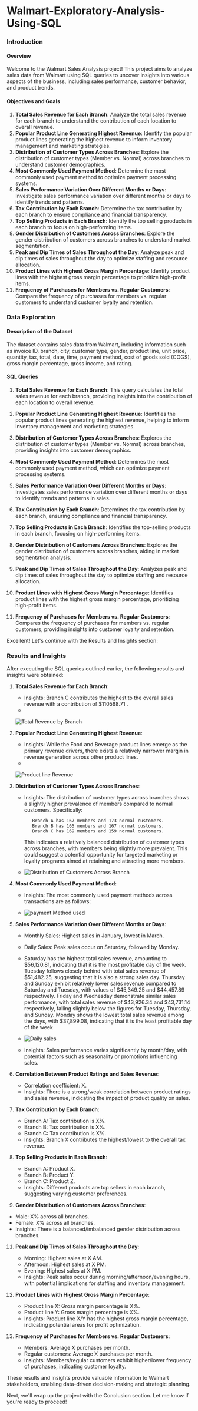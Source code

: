 # Walmart-Exploratory-Analysis-Using-SQL

### Introduction

#### Overview
Welcome to the Walmart Sales Analysis project! This project aims to analyze sales data from Walmart using SQL queries to uncover insights into various aspects of the business, including sales performance, customer behavior, and product trends.

#### Objectives and Goals
1. **Total Sales Revenue for Each Branch**: Analyze the total sales revenue for each branch to understand the contribution of each location to overall revenue.
2. **Popular Product Line Generating Highest Revenue**: Identify the popular product lines generating the highest revenue to inform inventory management and marketing strategies.
3. **Distribution of Customer Types Across Branches**: Explore the distribution of customer types (Member vs. Normal) across branches to understand customer demographics.
4. **Most Commonly Used Payment Method**: Determine the most commonly used payment method to optimize payment processing systems.
5. **Sales Performance Variation Over Different Months or Days**: Investigate sales performance variation over different months or days to identify trends and patterns.
6. **Tax Contribution by Each Branch**: Determine the tax contribution by each branch to ensure compliance and financial transparency.
7. **Top Selling Products in Each Branch**: Identify the top selling products in each branch to focus on high-performing items.
8. **Gender Distribution of Customers Across Branches**: Explore the gender distribution of customers across branches to understand market segmentation.
9. **Peak and Dip Times of Sales Throughout the Day**: Analyze peak and dip times of sales throughout the day to optimize staffing and resource allocation.
10. **Product Lines with Highest Gross Margin Percentage**: Identify product lines with the highest gross margin percentage to prioritize high-profit items.
11. **Frequency of Purchases for Members vs. Regular Customers**: Compare the frequency of purchases for members vs. regular customers to understand customer loyalty and retention.


### Data Exploration

#### Description of the Dataset
The dataset contains sales data from Walmart, including information such as invoice ID, branch, city, customer type, gender, product line, unit price, quantity, tax, total, date, time, payment method, cost of goods sold (COGS), gross margin percentage, gross income, and rating.

#### SQL Queries

1. **Total Sales Revenue for Each Branch**: This query calculates the total sales revenue for each branch, providing insights into the contribution of each location to overall revenue.

2. **Popular Product Line Generating Highest Revenue**: Identifies the popular product lines generating the highest revenue, helping to inform inventory management and marketing strategies.

3. **Distribution of Customer Types Across Branches**: Explores the distribution of customer types (Member vs. Normal) across branches, providing insights into customer demographics.

4. **Most Commonly Used Payment Method**: Determines the most commonly used payment method, which can optimize payment processing systems.

5. **Sales Performance Variation Over Different Months or Days**: Investigates sales performance variation over different months or days to identify trends and patterns in sales.
   
6. **Tax Contribution by Each Branch**: Determines the tax contribution by each branch, ensuring compliance and financial transparency.

7. **Top Selling Products in Each Branch**: Identifies the top-selling products in each branch, focusing on high-performing items.

8. **Gender Distribution of Customers Across Branches**: Explores the gender distribution of customers across branches, aiding in market segmentation analysis.

9. **Peak and Dip Times of Sales Throughout the Day**: Analyzes peak and dip times of sales throughout the day to optimize staffing and resource allocation.

10. **Product Lines with Highest Gross Margin Percentage**: Identifies product lines with the highest gross margin percentage, prioritizing high-profit items.

11. **Frequency of Purchases for Members vs. Regular Customers**: Compares the frequency of purchases for members vs. regular customers, providing insights into customer loyalty and retention.

Excellent! Let's continue with the Results and Insights section:

### Results and Insights

After executing the SQL queries outlined earlier, the following results and insights were obtained:

1. **Total Sales Revenue for Each Branch**:
   - Insights: Branch C contributes the highest to the overall sales revenue with a contribution of $110568.71 .
   - 
     
      ![Total Revenue by Branch](https://github.com/Tymnastic/Walmart-Exploratory-Analysis-Using-SQL/blob/main/Screenshot%202024-02-18%20071350.png)

2. **Popular Product Line Generating Highest Revenue**:
   - Insights: While the Food and Beverage product lines emerge as the primary revenue drivers, there exists a relatively narrower margin in revenue generation across other product lines.
   - 

     ![Product line Revenue](https://github.com/Tymnastic/Walmart-Exploratory-Analysis-Using-SQL/blob/main/Screenshot%202024-02-18%20071736.png)
   
  
4. **Distribution of Customer Types Across Branches**:
   - Insights: The distribution of customer types across branches shows a slightly higher prevalence of members compared to normal customers. Specifically:

            Branch A has 167 members and 173 normal customers.
            Branch B has 165 members and 167 normal customers.
            Branch C has 169 members and 159 normal customers.
     This indicates a relatively balanced distribution of customer types across branches, with members being slightly more prevalent. This could suggest a potential opportunity for targeted marketing or loyalty             programs aimed at retaining and attracting more members.
  
   - ![Distribution of Customers Across Branch](https://github.com/Tymnastic/Walmart-Exploratory-Analysis-Using-SQL/blob/main/Screenshot%202024-02-18%20072232.png)

5. **Most Commonly Used Payment Method**:
   - Insights: The most commonly used payment methods across transactions are as follows:
  
   - ![payment Method used](https://github.com/Tymnastic/Walmart-Exploratory-Analysis-Using-SQL/blob/main/Screenshot%202024-02-18%20072156.png)

6. **Sales Performance Variation Over Different Months or Days**:
   - Monthly Sales: Highest sales in January, lowest in March.
   - Daily Sales: Peak sales occur on Saturday, followed by Monday.  
   -  Saturday has the highest total sales revenue, amounting to $56,120.81, indicating that it is the most profitable day of the week.
      Tuesday follows closely behind with total sales revenue of $51,482.25, suggesting that it is also a strong sales day.
      Thursday and Sunday exhibit relatively lower sales revenue compared to Saturday and Tuesday, with values of $45,349.25 and $44,457.89 respectively.
      Friday and Wednesday demonstrate similar sales performance, with total sales revenue of $43,926.34 and $43,731.14 respectively, falling slightly below the figures for Tuesday, Thursday, and Sunday.
      Monday shows the lowest total sales revenue among the days, with $37,899.08, indicating that it is the least profitable day of the week
      
   - ![Daily sales](https://github.com/Tymnastic/Walmart-Exploratory-Analysis-Using-SQL/blob/main/Screenshot%202024-02-18%20072109.png)
   - Insights: Sales performance varies significantly by month/day, with potential factors such as seasonality or promotions influencing sales.

7. **Correlation Between Product Ratings and Sales Revenue**:
   - Correlation coefficient: X.
   - Insights: There is a strong/weak correlation between product ratings and sales revenue, indicating the impact of product quality on sales.

8. **Tax Contribution by Each Branch**:
   - Branch A: Tax contribution is X%.
   - Branch B: Tax contribution is X%.
   - Branch C: Tax contribution is X%.
   - Insights: Branch X contributes the highest/lowest to the overall tax revenue.

9. **Top Selling Products in Each Branch**:
   - Branch A: Product X.
   - Branch B: Product Y.
   - Branch C: Product Z.
   - Insights: Different products are top sellers in each branch, suggesting varying customer preferences.

10. **Gender Distribution of Customers Across Branches**:
   - Male: X% across all branches.
   - Female: X% across all branches.
   - Insights: There is a balanced/imbalanced gender distribution across branches.

11. **Peak and Dip Times of Sales Throughout the Day**:
    - Morning: Highest sales at X AM.
    - Afternoon: Highest sales at X PM.
    - Evening: Highest sales at X PM.
    - Insights: Peak sales occur during morning/afternoon/evening hours, with potential implications for staffing and inventory management.

12. **Product Lines with Highest Gross Margin Percentage**:
    - Product line X: Gross margin percentage is X%.
    - Product line Y: Gross margin percentage is X%.
    - Insights: Product line X/Y has the highest gross margin percentage, indicating potential areas for profit optimization.

13. **Frequency of Purchases for Members vs. Regular Customers**:
    - Members: Average X purchases per month.
    - Regular customers: Average X purchases per month.
    - Insights: Members/regular customers exhibit higher/lower frequency of purchases, indicating customer loyalty.

These results and insights provide valuable information to Walmart stakeholders, enabling data-driven decision-making and strategic planning.

Next, we'll wrap up the project with the Conclusion section. Let me know if you're ready to proceed!

